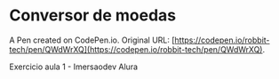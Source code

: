 # Conversor de moedas

A Pen created on CodePen.io. Original URL: [https://codepen.io/robbit-tech/pen/QWdWrXQ](https://codepen.io/robbit-tech/pen/QWdWrXQ).

Exercicio aula 1 - Imersaodev Alura
